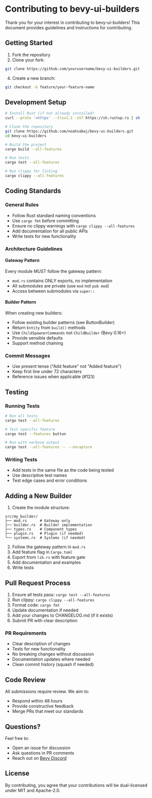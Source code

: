 # Contributing to bevy-ui-builders

Thank you for your interest in contributing to bevy-ui-builders! This document provides guidelines and instructions for contributing.

## Getting Started

1. Fork the repository
2. Clone your fork:
```bash
git clone https://github.com/yourusername/bevy-ui-builders.git
```
4. Create a new branch:
```bash
git checkout -b feature/your-feature-name
```

## Development Setup

```bash
# Install Rust (if not already installed)
curl --proto '=https' --tlsv1.2 -sSf https://sh.rustup.rs | sh

# Clone the repository
git clone https://github.com/noahsabaj/bevy-ui-builders.git
cd bevy-ui-builders

# Build the project
cargo build --all-features

# Run tests
cargo test --all-features

# Run clippy for linting
cargo clippy --all-features
```

## Coding Standards

### General Rules
- Follow Rust standard naming conventions
- Use `cargo fmt` before committing
- Ensure no clippy warnings with `cargo clippy --all-features`
- Add documentation for all public APIs
- Write tests for new functionality

### Architecture Guidelines

#### Gateway Pattern
Every module MUST follow the gateway pattern:
- `mod.rs` contains ONLY exports, no implementation
- All submodules are private (use `mod` not `pub mod`)
- Access between submodules via `super::`

#### Builder Pattern
When creating new builders:
- Follow existing builder patterns (see ButtonBuilder)
- Return `Entity` from `build()` methods
- Use `ChildSpawnerCommands` not `ChildBuilder` (Bevy 0.16+)
- Provide sensible defaults
- Support method chaining

### Commit Messages
- Use present tense ("Add feature" not "Added feature")
- Keep first line under 72 characters
- Reference issues when applicable (#123)

## Testing

### Running Tests
```bash
# Run all tests
cargo test --all-features

# Test specific feature
cargo test --features button

# Run with verbose output
cargo test --all-features -- --nocapture
```

### Writing Tests
- Add tests in the same file as the code being tested
- Use descriptive test names
- Test edge cases and error conditions

## Adding a New Builder

1. Create the module structure:
```
src/my_builder/
├── mod.rs      # Gateway only
├── builder.rs  # Builder implementation
├── types.rs    # Component types
├── plugin.rs   # Plugin (if needed)
└── systems.rs  # Systems (if needed)
```

2. Follow the gateway pattern in `mod.rs`
3. Add feature flag in `Cargo.toml`
4. Export from `lib.rs` with feature gate
5. Add documentation and examples
6. Write tests

## Pull Request Process

1. Ensure all tests pass: `cargo test --all-features`
2. Run clippy: `cargo clippy --all-features`
3. Format code: `cargo fmt`
4. Update documentation if needed
5. Add your changes to CHANGELOG.md (if it exists)
6. Submit PR with clear description

### PR Requirements
- Clear description of changes
- Tests for new functionality
- No breaking changes without discussion
- Documentation updates where needed
- Clean commit history (squash if needed)

## Code Review

All submissions require review. We aim to:
- Respond within 48 hours
- Provide constructive feedback
- Merge PRs that meet our standards

## Questions?

Feel free to:
- Open an issue for discussion
- Ask questions in PR comments
- Reach out on [Bevy Discord](https://discord.gg/bevy)

## License

By contributing, you agree that your contributions will be dual-licensed under MIT and Apache-2.0.
